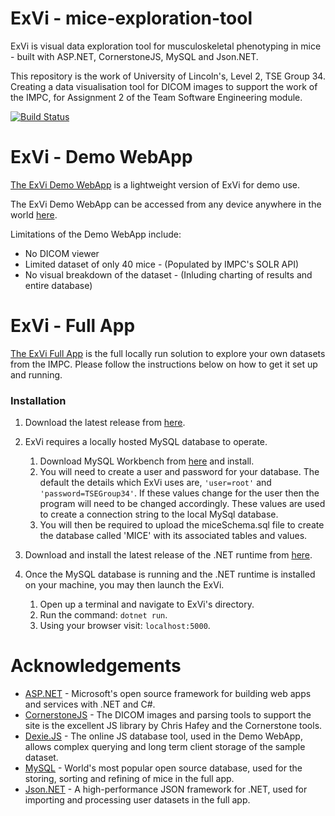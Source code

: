 # ExVi - mice-exploration-tool
ExVi is visual data exploration tool for musculoskeletal phenotyping in mice - built with ASP.NET, CornerstoneJS, MySQL and Json.NET.

This repository is the work of University of Lincoln's, Level 2, TSE Group 34. Creating a data visualisation tool for DICOM images to support the work of the IMPC, for Assignment 2 of the Team Software Engineering module.

[![Build Status](https://travis-ci.com/laurencebrwn/mice-exploration-tool.svg?token=sX5CMpv3R8hjH5qNNqFT&branch=master)](https://travis-ci.com/laurencebrwn/mice-exploration-tool)

# ExVi - Demo WebApp
[The ExVi Demo WebApp](https://github.com/laurencebrwn/mice-exploration-tool/tree/demo) is a lightweight version of ExVi for demo use. 

The ExVi Demo WebApp can be accessed from any device anywhere in the world [here](https://met.azurewebsites.net/).

Limitations of the Demo  WebApp include:
* No DICOM viewer
* Limited dataset of only 40 mice - (Populated by IMPC's SOLR API)
* No visual breakdown of the dataset - (Inluding charting of results and entire database)

# ExVi - Full App
[The ExVi Full App](https://github.com/laurencebrwn/mice-exploration-tool/) is the full locally run solution to explore your own datasets from the IMPC. Please follow the instructions below on how to get it set up and running.

### Installation
1. Download the latest release from [here](https://github.com/laurencebrwn/mice-exploration-tool/releases).

1. ExVi requires a locally hosted MySQL database to operate.
    1. Download MySQL Workbench from [here](https://dev.mysql.com/downloads/) and install.
    1. You will need to create a user and password for your database. The default the details which ExVi uses are, ```'user=root'``` and ```'password=TSEGroup34'```. If these values change for the user then the program will need to be changed accordingly. These values are used to create a connection string to the local MySql database.
    1. You will then be required to upload the miceSchema.sql file to create the database called 'MICE' with its associated tables and values.
    
1. Download and install the latest release of the .NET runtime from [here](https://dotnet.microsoft.com/download).

1. Once the MySQL database is running and the .NET runtime is installed on your machine, you may then launch the ExVi.
    1. Open up a terminal and navigate to ExVi's directory.
    1. Run the command: ```dotnet run```.
    1. Using your browser visit: ```localhost:5000```.

# Acknowledgements
* [ASP.NET](https://dotnet.microsoft.com/apps/aspnet) - Microsoft's open source framework for building web apps and services with .NET and C#.
* [CornerstoneJS](https://github.com/cornerstonejs/cornerstone) - The DICOM images and parsing tools to support the site is the excellent JS library by Chris Hafey and the Cornerstone tools.
* [Dexie.JS](https://dexie.org/) - The online JS database tool, used in the Demo WebApp, allows complex querying and long term client storage of the sample dataset.
* [MySQL](https://www.mysql.com/) - World's most popular open source database, used for the storing, sorting and refining of mice in the full app.
* [Json.NET](https://www.newtonsoft.com/json) - A high-performance JSON framework for .NET, used for importing and processing user datasets in the full app.



